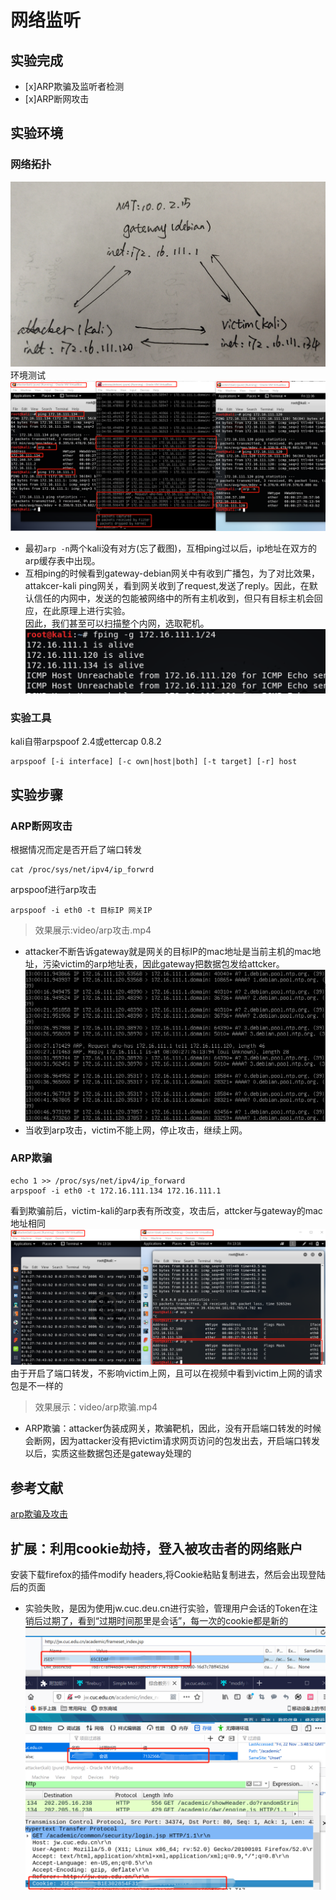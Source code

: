 # 网络监听
## 实验完成
- [x]ARP欺骗及监听者检测
- [x]ARP断网攻击
## 实验环境
### 网络拓扑
![](images/network.jpg)
环境测试
![](images/networkok.png)
* 最初```arp -n```两个kali没有对方(忘了截图)，互相ping过以后，ip地址在双方的arp缓存表中出现。
* 互相ping的时候看到gateway-debian网关中有收到广播包，为了对比效果，attakcer-kali ping网关，看到网关收到了request,发送了reply。因此，在默认信任的内网中，发送的包能被网络中的所有主机收到，但只有目标主机会回应，在此原理上进行实验。  
因此，我们甚至可以扫描整个内网，选取靶机。
![](images/scantarget.png)
### 实验工具
kali自带arpspoof 2.4或ettercap 0.8.2
```
arpspoof [-i interface] [-c own|host|both] [-t target] [-r] host
```
## 实验步骤
### ARP断网攻击
根据情况而定是否开启了端口转发
```
cat /proc/sys/net/ipv4/ip_forwrd
```
arpspoof进行arp攻击
```
arpspoof -i eth0 -t 目标IP 网关IP       
```
>效果展示:video/arp攻击.mp4
* attacker不断告诉gateway就是网关的目标IP的mac地址是当前主机的mac地址，污染victim的arp地址表，因此gateway把数据包发给attcker。
![](images/catch.png)
* 当收到arp攻击，victim不能上网，停止攻击，继续上网。
### ARP欺骗
```
echo 1 >> /proc/sys/net/ipv4/ip_forward
arpspoof -i eth0 -t 172.16.111.134 172.16.111.1
```
看到欺骗前后，victim-kali的arp表有所改变，攻击后，attcker与gateway的mac地址相同
![](images/deceive.png)
由于开启了端口转发，不影响victim上网，且可以在视频中看到victim上网的请求包是不一样的
>效果展示：video/arp欺骗.mp4

* ARP欺骗：attacker伪装成网关，欺骗靶机，因此，没有开启端口转发的时候会断网，因为attacker没有把victim请求网页访问的包发出去，开启端口转发以后，实质这些数据包还是gateway处理的
## 参考文献
[arp欺骗及攻击](https://blog.csdn.net/niekai01/article/details/)
## 扩展：利用cookie劫持，登入被攻击者的网络账户
安装下载firefox的插件modify headers,将Cookie粘贴复制进去，然后会出现登陆后的页面
* 实验失败，是因为使用jw.cuc.deu.cn进行实验，管理用户会话的Token在注销后过期了，看到“过期时间那里是会话”，每一次的cookie都是新的
![](images/cookie.png)

